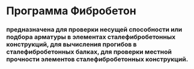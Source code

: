 # Программа Фибробетон 
### предназначена для проверки несущей способности или подбора арматуры в элементах сталефибробетонных конструкций, для вычисления прогибов в сталефибробетонных балках, для проверки местной прочности элементов сталефибробетонных конструкций.

